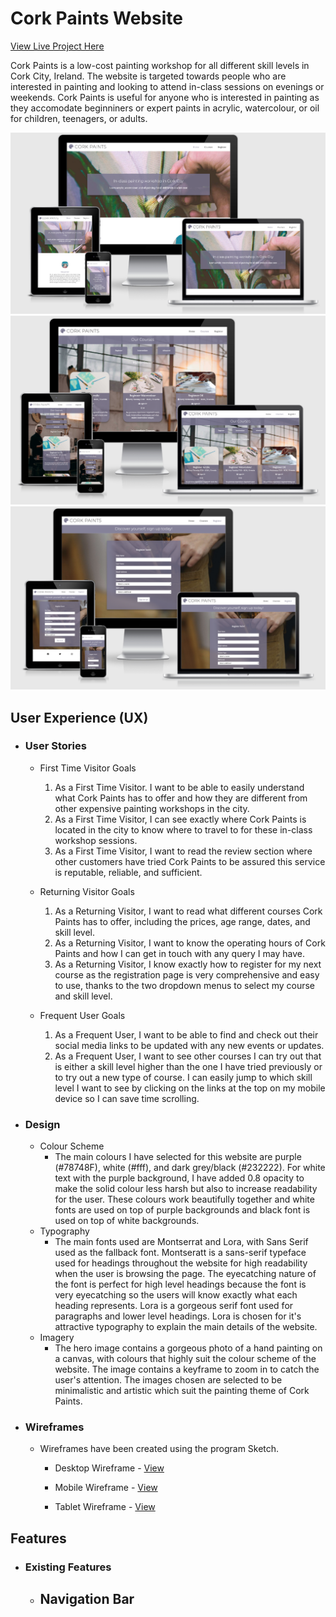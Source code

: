 # Cork Paints Website

[View Live Project Here](https://lee-joanne.github.io/cork-paints/)

Cork Paints is a low-cost painting workshop for all different skill levels in Cork City, Ireland. The website is targeted towards people who are interested in painting and looking to attend in-class sessions on evenings or weekends. Cork Paints is useful for anyone who is interested in painting as they accomodate beginniners or expert paints in acrylic, watercolour, or oil for children, teenagers, or adults. 

![Screenshot of Cork Paints on Am I Responsive](assets/documentation/images/amiresponsive1-image.png)
![Screenshot of Cork Paints on Am I Responsive](assets/documentation/images/amiresponsive2-image.png)
![Screenshot of Cork Paints on Am I Responsive](assets/documentation/images/amiresponsive3-image.png)

## User Experience (UX)

* ### User Stories
  - First Time Visitor Goals
    1. As a First Time Visitor. I want to be able to easily understand what Cork Paints has to offer and how they are different from other expensive painting workshops in the city. 
    2. As a First Time Visitor, I can see exactly where Cork Paints is located in the city to know where to travel to for these in-class workshop sessions. 
    3. As a First Time Visitor, I want to read the review section where other customers have tried Cork Paints to be assured this service is reputable, reliable, and sufficient.
 
  - Returning Visitor Goals
    1. As a Returning Visitor, I want to read what different courses Cork Paints has to offer, including the prices, age range, dates, and skill level.
    2. As a Returning Visitor, I want to know the operating hours of Cork Paints and how I can get in touch with any query I may have. 
    3. As a Returning Visitor, I know exactly how to register for my next course as the registration page is very comprehensive and easy to use, thanks to the two dropdown menus to select my course and skill level. 

  - Frequent User Goals
    1. As a Frequent User, I want to be able to find and check out their social media links to be updated with any new events or updates. 
    2. As a Frequent User, I want to see other courses I can try out that is either a skill level higher than the one I have tried previously or to try out a new type of course. I can easily jump to which skill level I want to see by clicking on the links at the top on my mobile device so I can save time scrolling. 


* ### Design
  - Colour Scheme
    - The main colours I have selected for this website are purple (#78748F), white (#fff), and dark grey/black (#232222). For white text with the purple background, I have added 0.8 opacity to make the solid colour less harsh but also to increase readability for the user. These colours work beautifully together and white fonts are used on top of purple backgrounds and black font is used on top of white backgrounds. 
  - Typography
    - The main fonts used are Montserrat and Lora, with Sans Serif used as the fallback font. Montseratt is a sans-serif typeface used for headings throughout the website for high readability when the user is browsing the page. The eyecatching nature of the font is perfect for high level headings because the font is very eyecatching so the users will know exactly what each heading represents. Lora is a gorgeous serif font used for paragraphs and lower level headings. Lora is chosen for it's attractive typography to explain the main details of the website. 
  - Imagery
    - The hero image contains a gorgeous photo of a hand painting on a canvas, with colours that highly suit the colour scheme of the website. The image contains a keyframe to zoom in to catch the user's attention. The images chosen are selected to be minimalistic and artistic which suit the painting theme of Cork Paints.

* ### Wireframes
  - Wireframes have been created using the program Sketch.

    - Desktop Wireframe - [View](assets/documentation/wireframes/desktop-wireframe.png) 

    - Mobile Wireframe - [View](assets/documentation/wireframes/mobile-wireframe.png)

    - Tablet Wireframe - [View](assets/documentation/wireframes/tablet-wireframe.png) 


## Features

* ### Existing Features

  - Navigation Bar
    - 

